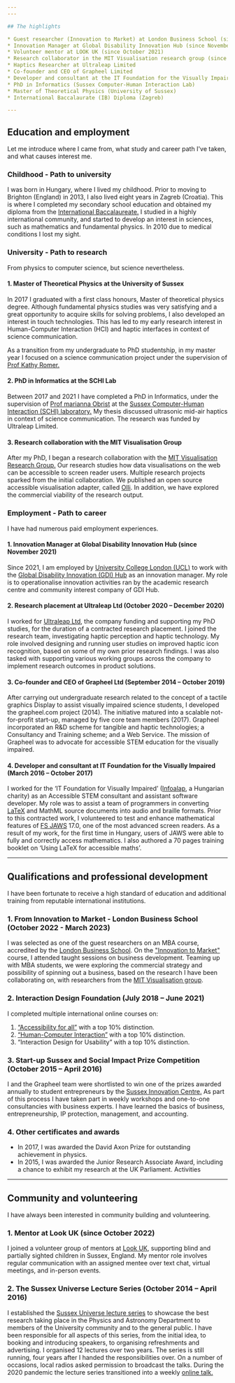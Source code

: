 ```yaml
---
---

## The highlights

* Guest researcher (Innovation to Market) at London Business School (since October 2022)
* Innovation Manager at Global Disability Innovation Hub (since November 2021)
* Volunteer mentor at LOOK UK (since October 2021)
* Research collaborator in the MIT Visualisation research group (since June 2022)
* Haptics Researcher at Ultraleap Limited
* Co-founder and CEO of Grapheel Limited
* Developer and consultant at the IT Foundation for the Visually Impaired (Budapest)
* PhD in Informatics (Sussex Computer-Human Interaction Lab)
* Master of Theoretical Physics (University of Sussex)
* International Baccalaurate (IB) Diploma (Zagreb)

---
```


## Education and employment

Let me introduce where I came from, what study and career path I've taken, and what causes interest me.

### Childhood - Path to university

I was born in Hungary, where I lived my childhood. Prior to moving to Brighton (England) in 2013, I also lived eight years in Zagreb (Croatia). This is where I completed my secondary school education and obtained my diploma from the [International Baccalaureate.](https://www.ibo.org) I studied in a highly international community, and started to develop an interest in sciences, such as mathematics and fundamental physics. In 2010 due to medical conditions I lost my sight.

### University - Path to research

From physics to computer science, but science nevertheless.

#### 1. Master of Theoretical Physics at the University of Sussex

In 2017 I graduated with a first class honours, Master of theoretical physics degree. Although fundamental physics studies was very satisfying and a great opportunity to acquire skills for solving problems, I also developed an interest in touch technologies. This has led to my early research interest in Human-Computer Interaction (HCI) and haptic interfaces in context of science communication.

As a transition from my undergraduate to PhD studentship, in my master year I focused on a science communication project under the supervision of [Prof Kathy Romer.](https://profiles.sussex.ac.uk/p114410-kathy-romer)

#### 2. PhD in Informatics at the SCHI Lab

Between 2017 and 2021 I have completed a PhD in Informatics, under the supervision of [Prof marianna Obrist](https://uclic.ucl.ac.uk/people/marianna-obrist) at the [Sussex Computer-Human Interaction (SCHI) laboratory.](https://www.sussex.ac.uk/schi/) My thesis discussed ultrasonic mid-air haptics in context of science communication. The research was funded by Ultraleap Limited.

#### 3. Research collaboration with the MIT Visualisation Group

After my PhD, I began a research collaboration with the [MIT Visualisation Research Group.](http://vis.csail.mit.edu) Our research studies how data visualisations on the web can be accessible to screen reader users. Multiple research projects sparked from the initial collaboration. We published an open source accessible visualisation adapter, called [Olli](https://mitvis.github.io/olli/). In addition, we have explored the commercial viability of the research output.

### Employment - Path to career

I have had numerous paid employment experiences.

#### 1. Innovation Manager at Global Disability Innovation Hub (since November 2021)

Since 2021, I am employed by [University College London (UCL)](https://www.ucl.ac.uk) to work with the [Global Disability Innovation (GDI) Hub](https://www.disabilityinnovation.com/) as an innovation manager. My role is to operationalise innovation activities ran by the academic research centre and community interest company of GDI Hub.

#### 2. Research placement at Ultraleap Ltd (October 2020 – December 2020)

I worked for [Ultraleap Ltd](https://www.ultraleap.com), the company funding and supporting my PhD studies, for the duration of a contracted research placement. I joined the research team, investigating haptic perception and haptic technology. My role involved designing and running user studies on improved haptic icon recognition, based on some of my own prior research findings. I was also tasked with supporting various working groups across the company to implement research outcomes in product solutions.

#### 3. Co-founder and CEO of Grapheel Ltd (September 2014 – October 2019)

After carrying out undergraduate research related to the concept of a tactile graphics Display to assist visually impaired science students, I developed the grapheel.com project (2014). The initiative matured into a scalable not-for-profit start-up, managed by five core team members (2017). Grapheel incorporated an R&D scheme for tangible and haptic technologies; a Consultancy and Training scheme; and a Web Service. The mission of Grapheel was to advocate for accessible STEM education for the visually impaired.

#### 4. Developer and consultant at IT Foundation for the Visually Impaired (March 2016 – October 2017)

I worked for the ‘IT Foundation for Visually Impaired’ ([Infoalap](http://infoalap.hu/english/), a Hungarian charity) as an Accessible STEM consultant and assistant software developer. My role was to assist a team of programmers in converting [LaTeX](https://www.latex-project.org) and MathML source documents into audio and braille formats. Prior to this contracted work, I volunteered to test and enhance mathematical features of [FS JAWS](https://www.freedomscientific.com/products/software/jaws/) 17.0, one of the most advanced screen readers. As a result of my work, for the first time in Hungary, users of JAWS were able to fully and correctly access mathematics. I also authored a 70 pages training booklet on ‘Using LaTeX for accessible maths’.

---

## Qualifications and professional development

I have been fortunate to receive a high standard of education and additional training from reputable international institutions.

### 1. From Innovation to Market - London Business School (October 2022 - March 2023)

I was selected as one of the guest researchers on an MBA course, accredited by the [London Business School](https://www.london.edu). On the ["Innovation to Market"](https://www.london.edu/faculty-and-research/strategy-and-entrepreneurship/innovation-to-market) course, I attended taught sessions on business development. Teaming up with MBA students, we were exploring the commercial strategy and possibility of spinning out a business, based on the research I have been collaborating on, with researchers from the [MIT Visualisation group](https://mitvis.github.io/olli/).

### 2. Interaction Design Foundation (July 2018 – June 2021)

I completed multiple international online courses on:

1. [“Accessibility for all”](https://www.interaction-design.org/daniel-14/certificate/course/fltqnHSHvHjCN1qDLG) with a top 10% distinction.
2. [“Human-Computer Interaction”](https://www.interaction-design.org/daniel-14/certificate/course/9d3a4ac4-4c7d-4686-a847-84a293aa6d4c) with a top 10% distinction.
3. “Interaction Design for Usability” with a top 10% distinction.

### 3. Start-up Sussex and Social Impact Prize Competition (October 2015 – April 2016)

I and the Grapheel team were shortlisted to win one of the prizes awarded annually to student entrepreneurs by the [Sussex Innovation Centre.](https://www.sinc.co.uk) As part of this process I have taken part in weekly workshops and one-to-one consultancies with business experts. I have learned the basics of business, entrepreneurship, IP protection, management, and accounting.

### 4. Other certificates and awards

* In 2017, I was awarded the David Axon Prize for outstanding achievement in physics.
* In 2015, I was awarded the Junior Research Associate Award, including a chance to exhibit my research at the UK Parliament.
Activities

---

## Community and volunteering

I have always been interested in community building and volunteering.

### 1. Mentor at Look UK (since October 2022)

I joined a volunteer group of mentors at [Look UK](https://www.look-uk.org), supporting blind and partially sighted children in Sussex, England. My mentor role involves regular communication with an assigned mentee over text chat, virtual meetings, and in-person events.

### 2. The Sussex Universe Lecture Series (October 2014 – April 2016)

I established the [Sussex Universe lecture series](http://sussexuniverse.org) to showcase the best research taking place in the Physics and Astronomy Department to members of the University community and to the general public. I have been responsible for all aspects of this series, from the initial idea, to booking and introducing speakers, to organising refreshments and advertising. I organised 12 lectures over two years. The series is still running, four years after I handed the responsibilities over. On a number of occasions, local radios asked permission to broadcast the talks. During the 2020 pandemic the lecture series transitioned into a weekly [online talk.](https://www.youtube.com/c/sussexuniverse)